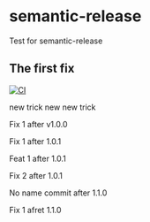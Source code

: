 # semantic-release
Test for semantic-release

## The first fix


[![CI](https://github.com/shampoon/semantic-release/actions/workflows/action.yml/badge.svg)](https://github.com/shampoon/semantic-release/actions/workflows/action.yml)


new trick
new new trick

Fix 1 after v1.0.0

Fix 1 after 1.0.1

Feat 1 after 1.0.1 

Fix 2 after 1.0.1

No name commit after 1.1.0

Fix 1 afret 1.1.0
